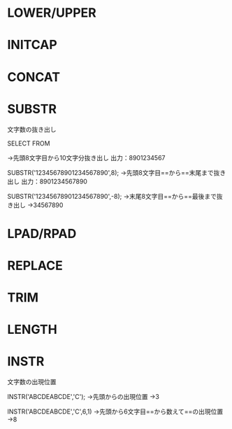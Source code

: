 # LOWER/UPPER
# INITCAP
# CONCAT
# SUBSTR
文字数の抜き出し

SELECT FROM 


→先頭8文字目から10文字分抜き出し
出力：8901234567

SUBSTR('12345678901234567890',8);
→先頭8文字目==から==末尾まで抜き出し
出力：8901234567890

SUBSTR('12345678901234567890',-8);
→末尾8文字目==から==最後まで抜き出し
→34567890
# LPAD/RPAD
# REPLACE
# TRIM
# LENGTH
# INSTR
文字数の出現位置

INSTR('ABCDEABCDE','C');
→先頭からの出現位置
→3

INSTR('ABCDEABCDE','C',6,1)
→先頭から6文字目==から数えて==の出現位置
→8